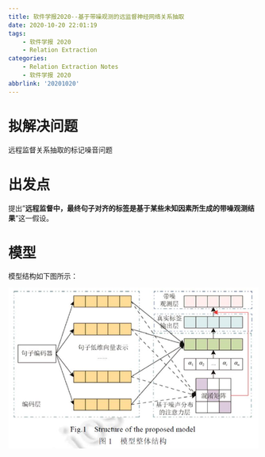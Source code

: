 ```yaml
---
title: 软件学报2020--基于带噪观测的远监督神经网络关系抽取
date: 2020-10-20 22:01:19
tags: 
	- 软件学报 2020
	- Relation Extraction
categories: 
	- Relation Extraction Notes
	- 软件学报 2020
abbrlink: '20201020'
---
```


# 拟解决问题

远程监督关系抽取的标记噪音问题

# 出发点

提出”**远程监督中，最终句子对齐的标签是基于某些未知因素所生成的带噪观测结果**”这一假设。

# 模型

模型结构如下图所示：

![带噪观测模型](软件学报2020-基于带噪观测的远监督神经网络关系抽取/model.jpg)




